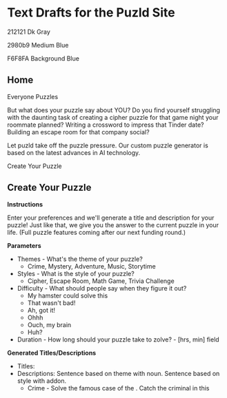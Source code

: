 # Text Drafts for the Puzld Site

212121 Dk Gray

2980b9 Medium Blue

F6F8FA Background Blue

## Home

Everyone Puzzles

But what does your puzzle say about YOU?  Do you find yourself struggling with the daunting task of creating a cipher puzzle for that game night your roommate planned?  Writing a crossword to impress that Tinder date?  Building an escape room for that company social?  

Let puzld take off the puzzle pressure.  Our custom puzzle generator is based on the latest advances in AI technology.

Create Your Puzzle

## Create Your Puzzle

**Instructions**

Enter your preferences and we'll generate a title and description for your puzzle! Just like that, we give you the answer to the current puzzle in your life. (Full puzzle features coming after our next funding round.)

**Parameters**

* Themes - What's the theme of your puzzle?
	* Crime, Mystery, Adventure, Music, Storytime
* Styles - What is the style of your puzzle?
	* Cipher, Escape Room, Math Game, Trivia Challenge
* Difficulty - What should people say when they figure it out?
	* My hamster could solve this
	* That wasn't bad!
	* Ah, got it!
	* Ohhh
	* Ouch, my brain
	* Huh?
* Duration - How long should your puzzle take to zolve? - [hrs, min] field

**Generated Titles/Descriptions**

* Titles: <NOUN> <VERB>
* Descriptions: Sentence based on theme with noun.  Sentence based on style with addon.
	* Crime - Solve the famous case of the <noun>.  Catch the criminal in this <style>.
	* Mystery - Why did the <noun> dissapear?  This <style> will have you and your detectives searching for evidence.
	* Adventure - <noun>! Hold onto your hats for this adventurous <style>.
	* Music - Create <noun> melodies to find the award winning tune. This <style> will rock your party!
	* Culture - Be the connoisseur of <noun>.  Grab your fanciest hors d'oeuvres for this <style>.
	* Storytime - Everyone knows the classic tale of the <noun>.  It's storytime in this <style>!

**Solution Title/Description**

* Title: CIRCULAR REASONING
* Description: Create circular melodies to find the award winning tune.  This escape room will rock your party!

## Reviews

* After my third time scribbling Morse on the back of a Whole Foods receipt on the way to game night, I realized my puzzles had sunk to the level of the snack  my friend brought last week - an already opened bag of baby carrots.  Then I found puzld, and now my puzzles are clever, interesting, and totally me!
* It's just like Uber!  But for puzzles.
* No one at my office has time to make puzzles even close to Jerry's crosswords.  Do you even do work Jerry?  Fortunately, puzld has me covered, and now my crosswords have 1940s film titles and South American dictators' names that even Jerry can't remember.

## Team

Our individual interests add together to help us turn over an amazing solution for every difficulty.

* Jenny Green - I'm a professionally amateur saxophone player (my favorite song to play is Tequila) and world traveler now working as a software engineer.  The most recent trip I took was to explore the history of the Republic of Guinea.  Last year, I followed in my hero, Ellen Ochoa's footsteps and trained to be an astronaut.  NASA has the most revolutionary programs in the world ... besides Puzld of course.
* Adam Rumpza - After finishing Stanford Online High School, I immediately knew I had to join Puzld.  In my spare time I film videos for my YouTube channel and listen to my favorite artist, Carrie Underwood.  My favorite sport is football - Here We Go Steelers!
* Ethan Lang - I recently moved from Chester, PA and love the Puzld team!  Outside of work, I'm learning to play Des Veilchen on piano and writing a treatise on the Roman Empire.

## Pricing

## Contact Us